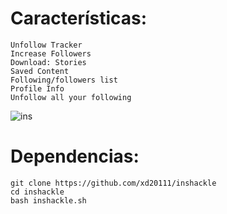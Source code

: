 

# Características:

```
Unfollow Tracker
Increase Followers
Download: Stories 
Saved Content 
Following/followers list 
Profile Info
Unfollow all your following
```

![ins](https://user-images.githubusercontent.com/34893261/53686880-d50f6000-3d0b-11e9-8c42-cab1ad30b24e.png)

# Dependencias:
```
git clone https://github.com/xd20111/inshackle
cd inshackle
bash inshackle.sh
```
